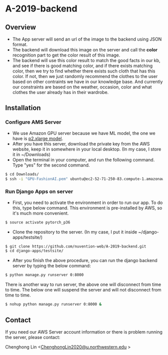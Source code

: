# A-2019-backend

## Overview
* The App server will send an url of the image to the backend using JSON format.
* The backend will download this image on the server and call the **color** recognition part to get the color result of this image.
* The backend will use this color result to match the good facts in our kb, 
and see if there is good matching color, and if there exists matching color, then we try to find whether there 
exists such cloth that has this color. If not, then we just randomly recommend the clothes to the user based on 
other contraints we have in our knowledge base. And currently our constraints are based on the weather, occasion, color and what clothes the user already has in their wardrobe.

## Installation
### Configure AMS Server
* We use Amazon GPU server because we have ML model, the one we have is [p2.xlarge model](https://console.aws.amazon.com/ec2/v2/home?region=us-east-1#Instances:sort=availabilityZone).
* After you have this server, download the private key from the AWS website, keep it in somewhere in your local desktop. (In my case, I store it in ~/Downloads)
* Open the terminal in your computer, and run the following command. Type "yes" for the second command.
```sh
$ cd Downloads/
$ ssh -i "GPU-FashionAI.pem" ubuntu@ec2-52-71-250-83.compute-1.amazonaws.com
```

### Run Django Apps on server
* First, you need to activate the environment in order to run our app. To do this, type below command. This environment is pre-installed by AWS, so it's much more convenient.
```sh
$ source activate pytorch_p36
```
* Clone the repository to the server. (In my case, I put it inside ~/django-apps/testsite/)
```sh
$ git clone https://github.com/nuvention-web/A-2019-backend.git
$ cd django-apps/testsite/
```
* After you finish the above procedure, you can run the django backend server by typing the below command:
```sh
$ python manage.py runserver 0:8000
```
There is another way to run server, the above one will disconnect from time to time. The below one will suspend the server and will not disconnect from time to time.
```sh
$ nohup python manage.py runserver 0:8000 &
```

## Contact
If you need our AWS Server account information or there is problem running the server, please contact:

Chenghong Lin <ChenghongLin2020@u.northwestern.edu >
